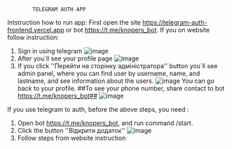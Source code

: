             TELEGRAM AUTH APP
Intstruction how to run app:
 First open the site https://telegram-auth-frontend.vercel.app or bot https://t.me/knopers_bot. 
 If you on website follow instruction: 
1) Sign in using telegram ![image](https://github.com/user-attachments/assets/6e545174-7c8e-4eb5-9a57-eb7dcaccb1e6)
2) After you`ll see your profile page ![image](https://github.com/user-attachments/assets/23884ae7-c2a7-4950-bf4d-1e3161ff0c7a)
3) If you click ''Перейти на сторінку адміністратора'' button you`ll see admin panel, where you can find user by username, name, and lastname, and see information about the users.
![image](https://github.com/user-attachments/assets/d6e35b0c-608d-41b1-9812-03bc21277099)
You can go back to your profile.
##To see your phone number, share contact to bot https://t.me/knopers_bot## ![image](https://github.com/user-attachments/assets/a3e00b2f-92d6-4a3e-9ad4-e8f20ec9b2e7)

  If you use telegram to auth, before the above steps, you need :
1) Open bot https://t.me/knopers_bot, and run command /start.
2) Click the button ''Відкрити додаток'' ![image](https://github.com/user-attachments/assets/4f161352-0e67-4353-8520-6d05c31e9d39)
3) Follow steps from website instruction
